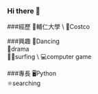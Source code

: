### Hi there 👋

###經歷
🏫輔仁大學 \ 
🏬Costco 

###興趣
💃Dancing \
🎥drama \
🏄‍♀️surfing \ 
💻computer game

###專長
🖥️Python \
⚛️searching


